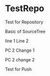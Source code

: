 # TestRepo
Test for Repository


Basic of SourceTree

line 1
Line 2

PC 2 Change 1



PC 2 change 2

Test for Push
